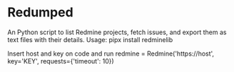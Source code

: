 # Redumped
An Python script to list Redmine projects, fetch issues, and export them as text files with their details.
Usage:
pipx install redminelib 

Insert host and key on code and run
redmine = Redmine('https://host', key='KEY', requests={'timeout': 10})

